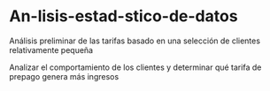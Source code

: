 # An-lisis-estad-stico-de-datos
Análisis preliminar de las tarifas basado en una selección de clientes relativamente pequeña

Analizar el comportamiento de los clientes y determinar qué tarifa de prepago genera más ingresos
